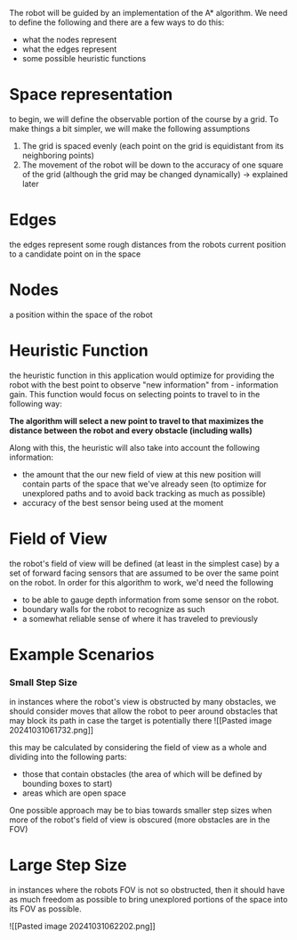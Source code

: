 The robot will be guided by an implementation of the A* algorithm. We need to define the following and there are a few ways to do this:
- what the nodes represent 
- what the edges represent 
- some possible heuristic functions 

# Space representation
to begin, we will define the observable portion of the course by a grid. To make things a bit simpler, we will make the following assumptions
1. The grid is spaced evenly (each point on the grid is equidistant from its neighboring points) 
2. The movement of the robot will be down to the accuracy of one square of the grid (although the grid may be changed dynamically) -> explained later 

# Edges 
the edges represent some rough distances from the robots current position to a candidate point on in the space 

# Nodes 
a position within the space of the robot 

# Heuristic Function 
the heuristic function in this application would optimize for providing the robot with the best point to observe "new information" from - information gain. This function would focus on selecting points to travel to in the following way: 

**The algorithm will select a new point to travel to that maximizes the distance between the robot and every obstacle (including walls)**

Along with this, the heuristic will also take into account the following information: 
- the amount that the our new field of view at this new position will contain parts of the space that we've already seen (to optimize for unexplored paths and to avoid back tracking as much as possible)
- accuracy of the best sensor being used at the moment 

# Field of View 
the robot's field of view will be defined (at least in the simplest case) by a set of forward facing sensors that are assumed to be over the same point on the robot. In order for this algorithm to work, we'd need the following 
- to be able to gauge depth information from some sensor on the robot.
- boundary walls for the robot to recognize as such 
- a somewhat reliable sense of where it has traveled to previously 

# Example Scenarios

### Small Step Size 
in instances where the robot's view is obstructed by many obstacles, we should consider moves that allow the robot to peer around obstacles that may block its path in case the target is potentially there
![[Pasted image 20241031061732.png]]

this may be calculated by considering the field of view as a whole and dividing into the following parts:
- those that contain obstacles (the area of which will be defined by bounding boxes to start) 
- areas which are open space 

One possible approach may be to bias towards smaller step sizes when more of the robot's field of view is obscured (more obstacles are in the FOV)
# Large Step Size

in instances where the robots FOV is not so obstructed, then it should have as much freedom as possible to bring unexplored portions of the space into its FOV as possible. 

![[Pasted image 20241031062202.png]]
